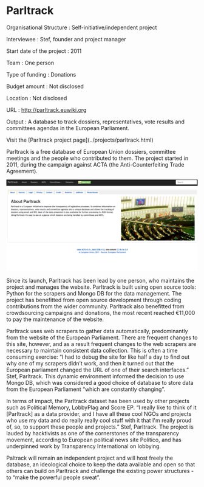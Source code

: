 # Parltrack

<div class="panel panel-default">
<div class="panel-body">

Organisational Structure
:   Self-initiative/independent project

Interviewee
:   Stef, founder and project manager

Start date of the project
:   2011

Team
:   One person

Type of funding
:   Donations

Budget amount
:   Not disclosed

Location
:   Not disclosed

URL
:   http://parltrack.euwiki.org

Output
:   A database to track dossiers, representatives, vote results and committees agendas in the European Parliament.

</div>
<div class="panel-footer">Visit the [Parltrack project page](../projects/parltrack.html)</div>
</div>

Parltrack is a free database of European Union dossiers, committee meetings and the people who contributed to them. The project started in 2011, during the campaign against ACTA (the Anti-Counterfeiting Trade Agreement). 

![](parltrack.png)

Since its launch, Parltrack has been lead by one person, who maintains the project and manages the website. Parltrack is built using open source tools: Python for the scrapers and Mongo DB for the data management. The project has benefitted from open source development through coding contributions from the wider community. Parltrack also benefitted from crowdsourcing campaigns and donations, the most recent reached €11,000 to pay the maintenance of the website.
 
Parltrack uses web scrapers to gather data automatically, predominantly from the website of the European Parliament. There are frequent changes to this site, however, and as a result frequent changes to the web scrapers are necessary to maintain consistent data collection. This is often a time consuming exercise: “I had to debug the site for like half a day to find out why one of my scrapers didn’t work, and then it turned out that the European parliament changed the URL of one of their search interfaces.” Stef, Parltrack. This dynamic environment informed the decision to use Mongo DB, which was considered a good choice of database to store data from the European Parliament “which are constantly changing”.
 
In terms of impact, the Parltrack dataset has been used by other projects such as Political Memory, LobbyPlag and Score EP. “I really like to think of it [Parltrack] as a data provider, and I have all these cool NGOs and projects who use my data and do really really cool stuff with it that I'm really proud of, so, to support these people and projects.” Stef, Parltrack. The project is lauded by hacktivists as one of the cornerstones of the transparency movement, according to European political news site Politico, and has underpinned work by Transparency International on lobbying.
 
Paltrack will remain an independent project and will host freely the database, an ideological choice to keep the data available and open so that others can build on Parltrack and  challenge the existing power structures - to “make the powerful people sweat”.
